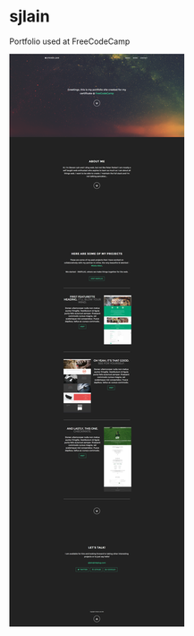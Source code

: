 # sjlain
Portfolio used at FreeCodeCamp

![](https://raw.githubusercontent.com/inkplug/sjlain/gh-pages/img/portfolio.png)

